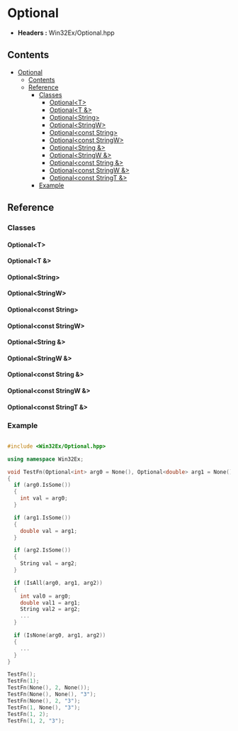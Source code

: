 # Optional

- **Headers :** Win32Ex/Optional.hpp

## Contents

- [Optional](#optional)
  - [Contents](#contents)
  - [Reference](#reference)
    - [Classes](#classes)
      - [Optional\<T\>](#optionalt)
      - [Optional\<T &\>](#optionalt-)
      - [Optional\<String\>](#optionalstring)
      - [Optional\<StringW\>](#optionalstringw)
      - [Optional\<const String\>](#optionalconst-string)
      - [Optional\<const StringW\>](#optionalconst-stringw)
      - [Optional\<String &\>](#optionalstring-)
      - [Optional\<StringW &\>](#optionalstringw-)
      - [Optional\<const String &\>](#optionalconst-string-)
      - [Optional\<const StringW &\>](#optionalconst-stringw-)
      - [Optional\<const StringT &\>](#optionalconst-stringt-)
    - [Example](#example)

## Reference

### Classes

#### Optional\<T\>

#### Optional\<T &\>

#### Optional\<String\>

#### Optional\<StringW\>

#### Optional\<const String\>

#### Optional\<const StringW\>

#### Optional\<String &\>

#### Optional\<StringW &\>

#### Optional\<const String &\>

#### Optional\<const StringW &\>

#### Optional\<const StringT &\>

### Example

```C++

#include <Win32Ex/Optional.hpp>

using namespace Win32Ex;

void TestFn(Optional<int> arg0 = None(), Optional<double> arg1 = None(), Optional<String> arg2 = None())
{
  if (arg0.IsSome())
  {
    int val = arg0;
  }

  if (arg1.IsSome())
  {
    double val = arg1;
  }

  if (arg2.IsSome())
  {
    String val = arg2;
  }

  if (IsAll(arg0, arg1, arg2))
  {
    int val0 = arg0;
    double val1 = arg1;
    String val2 = arg2;
    ...
  }

  if (IsNone(arg0, arg1, arg2))
  {
    ...
  }
}

TestFn();
TestFn(1);
TestFn(None(), 2, None());
TestFn(None(), None(), "3");
TestFn(None(), 2, "3");
TestFn(1, None(), "3");
TestFn(1, 2);
TestFn(1, 2, "3");
```
